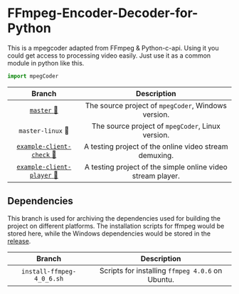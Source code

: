 # FFmpeg-Encoder-Decoder-for-Python

This is a mpegcoder adapted from FFmpeg & Python-c-api. Using it you could get access to processing video easily. Just use it as a common module in python like this.

```python
import mpegCoder
```

|     Branch      |  Description  |
| :-------------: | :-----------: |
| [`master` :link:][master] | The source project of `mpegCoder`, Windows version. |
| `master-linux` :link: | The source project of `mpegCoder`, Linux version. |
| [`example-client-check` :link:][exp1] | A testing project of the online video stream demuxing. |
| [`example-client-player` :link:][exp2] | A testing project of the simple online video stream player. |

## Dependencies

This branch is used for archiving the dependencies used for building the project on different platforms. The installation scripts for ffmpeg would be stored here, while the Windows dependencies would be stored in the [release][this-rel].

|     Branch      |  Description  |
| :-------------: | :-----------: |
| `install-ffmpeg-4_0_6.sh` | Scripts for installing `ffmpeg 4.0.6` on Ubuntu. |

[this-rel]:https://github.com/cainmagi/FFmpeg-Encoder-Decoder-for-Python/releases/tag/deps-3.0.0 "Release of dependencies"
[master]:https://github.com/cainmagi/FFmpeg-Encoder-Decoder-for-Python "Windows source files"
[exp1]:https://github.com/cainmagi/FFmpeg-Encoder-Decoder-for-Python/tree/example-client-check "check the client"
[exp2]:https://github.com/cainmagi/FFmpeg-Encoder-Decoder-for-Python/tree/example-client-player "client with player"
